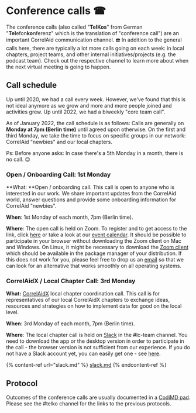 # Conference calls ​☎

The conference calls (also called "**TelKos**" from German "**Tel**efon**ko**nferenz" which is the translation of "conference call") are an important CorrelAid communication channel. :telephone: In addition to the general calls here, there are typically a lot more calls going on each week: in local chapters, project teams, and other internal initiatives/projects (e.g. the podcast team). Check out the respective channel to learn more about when the next virtual meeting is going to happen.

## Call schedule

Up until 2020, we had a call every week. However, we've found that this is not ideal anymore as we grow and more and more people joined and activities grew. Up until 2022, we had a biweekly "core team call".&#x20;

As of January 2022, the call schedule is as follows: Calls are generally on **Monday at 7pm (Berlin time)** until agreed upon otherwise. On the first and third Monday, we take the time to focus on specific groups in our network: CorrelAid "newbies" and our local chapters.

Ps: Before anyone asks: In case there's a 5th Monday in a month, there is no call. :wink:

### Open / Onboarding Call: 1st Monday

\*\*What: \*\*Open / onboarding call. This call is open to anyone who is interested in our work. We share important updates from the CorrelAid world, answer questions and provide some onboarding information for CorrelAid "newbies".

**When**: 1st Monday of each month, 7pm (Berlin time).

**Where**: The open call is held on Zoom. To register and to get access to the link, click [here](https://pretix.eu/correlaid/open-onboarding/) or take a look at our [event calendar](https://correlcloud.org/index.php/apps/calendar/p/w4ak9WY4T6Ln452r). It should be possible to participate in your browser without downloading the Zoom client on Mac and Windows. On Linux, it might be necessary to download the [Zoom client](https://support.zoom.us/hc/en-us/articles/204206269-Installing-Zoom-on-Linux) which should be available in the package manager of your distribution. If this does not work for you, please feel free to drop us an [email](mailto:frie.p@correlaid.org) so that we can look for an alternative that works smoothly on all operating systems.

### CorrelAidX / Local Chapter Call: 3rd Monday

**What:** [CorrelAidX](../../correlaidx-manual/what-is-correlaidx.md) local chapter coordination call. This call is for representatives of our local CorrelAidX chapters to exchange ideas, resources and strategies on how to implement data for good on the local level.

**When**: 3rd Monday of each month, 7pm (Berlin time).

**Where**: The local chapter call is held on [Slack](../faq.md#everything-seems-to-be-on-slack-how-do-i-get-on-there) in the #lc-team channel. You need to download the app or the desktop version in order to participate in the call - the browser version is not sufficient from our experience. If you do not have a Slack account yet, you can easily get one - see [here](../faq.md#everything-seems-to-be-on-slack-how-do-i-get-on-there).

{% content-ref url="slack.md" %}
[slack.md](slack.md)
{% endcontent-ref %}

## Protocol

Outcomes of the conference calls are usually documented in a [CodiMD pad](../infrastructure/codimd.md). Please see the #telko channel for the links to the previous protocols.
